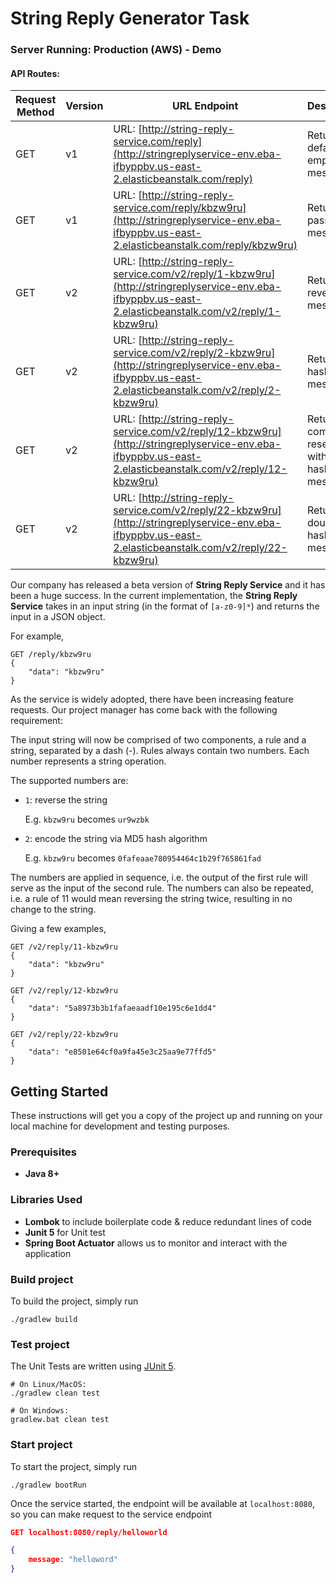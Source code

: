 # String Reply Generator Task

### Server Running: Production (AWS) - Demo

#### API Routes:

| Request Method | Version | URL Endpoint | Description |
| --- |--- | --- | --- |
| GET | v1 | URL: [http://string-reply-service.com/reply](http://stringreplyservice-env.eba-ifbyppbv.us-east-2.elasticbeanstalk.com/reply) | Returns the default empty message |
| GET | v1 | URL: [http://string-reply-service.com/reply/kbzw9ru](http://stringreplyservice-env.eba-ifbyppbv.us-east-2.elasticbeanstalk.com/reply/kbzw9ru) | Returns the passed message |
| GET | v2 | URL: [http://string-reply-service.com/v2/reply/1-kbzw9ru](http://stringreplyservice-env.eba-ifbyppbv.us-east-2.elasticbeanstalk.com/v2/reply/1-kbzw9ru) | Returns the reversed message |
| GET | v2 | URL: [http://string-reply-service.com/v2/reply/2-kbzw9ru](http://stringreplyservice-env.eba-ifbyppbv.us-east-2.elasticbeanstalk.com/v2/reply/2-kbzw9ru) | Returns the hashed message |
| GET | v2 | URL: [http://string-reply-service.com/v2/reply/12-kbzw9ru](http://stringreplyservice-env.eba-ifbyppbv.us-east-2.elasticbeanstalk.com/v2/reply/12-kbzw9ru) | Returns the combined reserved with hashed message |
| GET | v2 | URL: [http://string-reply-service.com/v2/reply/22-kbzw9ru](http://stringreplyservice-env.eba-ifbyppbv.us-east-2.elasticbeanstalk.com/v2/reply/22-kbzw9ru) | Returns the double hashed message |

Our company has released a beta version of **String Reply Service** and it has been a huge success.
In the current implementation, the **String Reply Service** takes in an input string (in the format of `[a-z0-9]*`)
and returns the input in a JSON object.

For example,

```
GET /reply/kbzw9ru
{
    "data": "kbzw9ru"
}
```

As the service is widely adopted, there have been increasing feature requests.
Our project manager has come back with the following requirement:

The input string will now be comprised of two components, a rule and a string, separated by a dash (-).
Rules always contain two numbers. Each number represents a string operation.

The supported numbers are:

- `1`: reverse the string

   E.g. `kbzw9ru` becomes `ur9wzbk`

- `2`: encode the string via MD5 hash algorithm

   E.g. `kbzw9ru` becomes `0fafeaae780954464c1b29f765861fad`

The numbers are applied in sequence, i.e. the output of the first rule will
serve as the input of the second rule. The numbers can also be repeated,
i.e. a rule of 11 would mean reversing the string twice, resulting in no change to the string.

Giving a few examples,

```
GET /v2/reply/11-kbzw9ru
{
    "data": "kbzw9ru"
}
```
```
GET /v2/reply/12-kbzw9ru
{
    "data": "5a8973b3b1fafaeaadf10e195c6e1dd4"
}
```
```
GET /v2/reply/22-kbzw9ru
{
    "data": "e8501e64cf0a9fa45e3c25aa9e77ffd5"
}
```

## Getting Started
These instructions will get you a copy of the project up and running on your local machine for development and testing purposes.
### Prerequisites
* **Java 8+**

### Libraries Used
* **Lombok** to include boilerplate code & reduce redundant lines of code
* **Junit 5** for Unit test
* **Spring Boot Actuator** allows us to monitor and interact with the application

### Build project

To build the project, simply run
```
./gradlew build
```

### Test project

The Unit Tests are written using [JUnit 5](https://junit.org/junit5/).


    # On Linux/MacOS:
    ./gradlew clean test

    # On Windows:
    gradlew.bat clean test

### Start project

To start the project, simply run
```
./gradlew bootRun
```

Once the service started, the endpoint will be available at `localhost:8080`, so you can make request to the service endpoint

```json
GET localhost:8080/reply/helloworld

{
    message: "helloword"
}
```